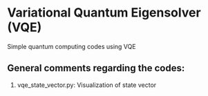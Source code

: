 # Variational Quantum Eigensolver (VQE)

Simple quantum computing codes using VQE 

## **General comments regarding the codes**:

1. vqe_state_vector.py: Visualization of state vector  


